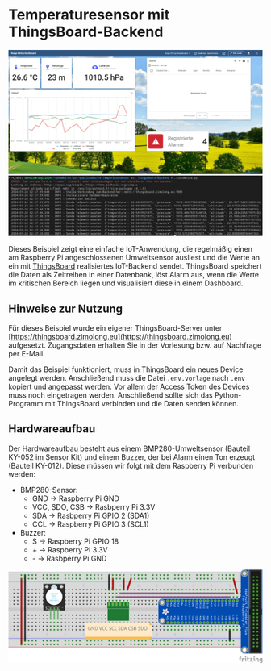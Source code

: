 Temperaturesensor mit ThingsBoard-Backend
=========================================

![Screenshot vom ThingsBoard-Dashboard](screenshot-dashboard.png)
![Screenshot vom Raspberry Pi](screenshot-raspi.png)

Dieses Beispiel zeigt eine einfache IoT-Anwendung, die regelmäßig einen am Raspberry Pi
angeschlossenen Umweltsensor ausliest und die Werte an ein mit [ThingsBoard](https://thingsboard.io)
realisiertes IoT-Backend sendet. ThingsBoard speichert die Daten als Zeitreihen in einer
Datenbank, löst Alarm aus, wenn die Werte im kritischen Bereich liegen und visualisiert
diese in einem Dashboard.

Hinweise zur Nutzung
-------------------

Für dieses Beispiel wurde ein eigener ThingsBoard-Server unter [https://thingsboard.zimolong.eu](https://thingsboard.zimolong.eu)
aufgesetzt. Zugangsdaten erhalten Sie in der Vorlesung bzw. auf Nachfrage per E-Mail.

Damit das Beispiel funktioniert, muss in ThingsBoard ein neues Device angelegt werden.
Anschließend muss die Datei `.env.vorlage` nach `.env` kopiert und angepasst werden.
Vor allem der Access Token des Devices muss noch eingetragen werden. Anschließend sollte
sich das Python-Programm mit ThingsBoard verbinden und die Daten senden können.

Hardwareaufbau
--------------

Der Hardwareaufbau besteht aus einem BMP280-Umweltsensor (Bauteil KY-052 im Sensor Kit)
und einem Buzzer, der bei Alarm einen Ton erzeugt (Bauteil KY-012). Diese müssen wir folgt
mit dem Raspberry Pi verbunden werden:

 * BMP280-Sensor:
    * GND → Raspberry Pi GND
    * VCC, SDO, CSB → Rasbperry Pi 3.3V
    * SDA → Rasbperry Pi GPIO 2 (SDA1)
    * CCL → Raspberry Pi GPIO 3 (SCL1)
 * Buzzer:
    * S → Raspberry Pi GPIO 18
    * \+ → Raspberry Pi 3.3V
    * \- → Rasbperry Pi GND

![Hardwareaufbau](Hardware/hardwareaufbau_bb.png)
